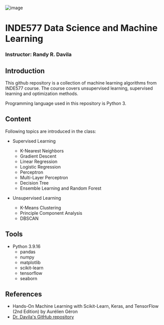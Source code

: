 ![image](https://user-images.githubusercontent.com/120424457/231893784-0ffc7072-a500-4542-a2b1-df58528c7452.png)
# INDE577 Data Science and Machine Learning
### Instructor: Randy R. Davila
## Introduction
This github repository is a collection of machine learning algorithms from INDE577 course. The course covers unsupervised learning, supervised learning and optimization methods.

Programming language used in this repository is Python 3.

## Content
Following topics are introduced in the class:
* Supervised Learning
  * K-Nearest Neighbors
  * Gradient Descent
  * Linear Regression
  * Logistic Regression
  * Perceptron
  * Multi-Layer Perceptron
  * Decision Tree
  * Ensemble Learning and Random Forest

* Unsupervised Learning
  * K-Means Clustering
  * Principle Component Analysis
  * DBSCAN

## Tools
* Python 3.9.16
  * pandas
  * numpy
  * matplotlib
  * scikit-learn
  * tensorflow
  * seaborn

## References
* Hands-On Machine Learning with Scikit-Learn, Keras, and TensorFlow (2nd Edition) by Aurélien Géron
* [Dr. Davila's GitHub repository](https://github.com/RandyRDavila/Data_Science_and_Machine_Learning_Spring_2022)

